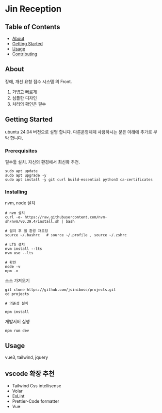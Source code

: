 # Jin Reception

## Table of Contents

- [About](#about)
- [Getting Started](#getting_started)
- [Usage](#usage)
- [Contributing](../CONTRIBUTING.md)

## About <a name = "about"></a>

장애, 개선 요청 접수 시스템 의 Front.
1. 가볍고 빠르게
2. 심플한 디자인
3. 처리의 확인은 필수

## Getting Started <a name = "getting_started"></a>

ubuntu 24.04 버전으로 설명 합니다. 다른운영체제 사용하시는 분은 아래에 추가로 부탁 합니다.

### Prerequisites

필수툴 설치. 자신의 환경에서 최신화 추천.

```
sudo apt update
sudo apt upgrade -y
sudo apt install -y git curl build-essential python3 ca-certificates
```

### Installing

nvm, node 설치

```
# nvm 설치
curl -o- https://raw.githubusercontent.com/nvm-sh/nvm/v0.39.4/install.sh | bash

# 설치 후 셸 환경 재로딩 
source ~/.bashrc   # source ~/.profile , source ~/.zshrc

# LTS 설치
nvm install --lts
nvm use --lts

# 확인
node -v
npm -v

```

소스 가져오기

```
git clone https://github.com/jsiniboss/projects.git
cd projects

# 의존성 설치

npm install
```

개발서버 실행
```
npm run dev
```




## Usage <a name = "usage"></a>

vue3, tailwind, jquery


## vscode 확장 추천

- Tailwind Css intellisense 
- Volar
- EsLint
- Prettier-Code formatter
- Vue
